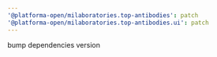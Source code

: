 ```yaml
---
'@platforma-open/milaboratories.top-antibodies': patch
'@platforma-open/milaboratories.top-antibodies.ui': patch
---
```


bump dependencies version
